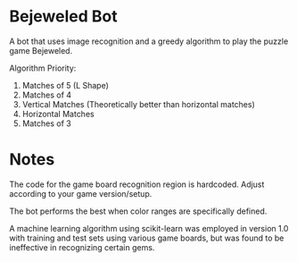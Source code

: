 # Bejeweled Bot
A bot that uses image recognition and a greedy algorithm to play the puzzle game Bejeweled.

Algorithm Priority:
1. Matches of 5 (L Shape)
2. Matches of 4
3. Vertical Matches (Theoretically better than horizontal matches)
4. Horizontal Matches
5. Matches of 3

# Notes
The code for the game board recognition region is hardcoded. Adjust according to your game version/setup.

The bot performs the best when color ranges are specifically defined.

A machine learning algorithm using scikit-learn was employed in version 1.0 with training and test sets using various game boards, but was found to be ineffective in recognizing certain gems.

